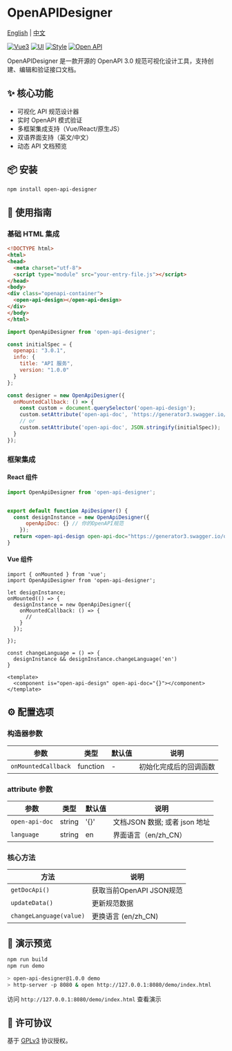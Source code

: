 # OpenAPIDesigner

[English](README.md) | [中文](README_zh.md)

[![Vue3](https://img.shields.io/badge/Vue-3.5.13-red)](https://cn.vuejs.org/guide/introduction)
[![UI](https://img.shields.io/badge/Ant%20Design-3.2.20-brightgreen)](https://2x.antdv.com/components/overview)
[![Style](https://img.shields.io/badge/Tailwind%20CSS-3.4.17-green)](https://tailwindcss.com/docs)
[![Open API](https://img.shields.io/badge/Open%20API-3.0.1-blue)](https://swagger.io/specification/)

OpenAPIDesigner 是一款开源的 OpenAPI 3.0 规范可视化设计工具，支持创建、编辑和验证接口文档。

## ✨ 核心功能

- 可视化 API 规范设计器
- 实时 OpenAPI 模式验证
- 多框架集成支持（Vue/React/原生JS）
- 双语界面支持（英文/中文）
- 动态 API 文档预览

## 📦 安装

```bash
npm install open-api-designer
```

## 🚀 使用指南

### 基础 HTML 集成

```html
<!DOCTYPE html>
<html>
<head>
  <meta charset="utf-8">
  <script type="module" src="your-entry-file.js"></script>
</head>
<body>
<div class="openapi-container">
  <open-api-design></open-api-design>
</div>
</body>
</html>
```

```javascript
import OpenApiDesigner from 'open-api-designer';

const initialSpec = {
  openapi: "3.0.1",
  info: {
    title: "API 服务",
    version: "1.0.0"
  }
};

const designer = new OpenApiDesigner({
  onMountedCallback: () => {
    const custom = document.querySelector('open-api-design');
    custom.setAttribute('open-api-doc', 'https://generator3.swagger.io/openapi.json');
    // or
    custom.setAttribute('open-api-doc', JSON.stringify(initialSpec));
  }
});
```

### 框架集成

#### React 组件

```jsx
import OpenApiDesigner from 'open-api-designer';


export default function ApiDesigner() {
  const designInstance = new OpenApiDesigner({
      openApiDoc: {} // 你的OpenAPI规范
    });
  return <open-api-design open-api-doc="https://generator3.swagger.io/openapi.json"></open-api-design>;
}
```

#### Vue 组件

```vue
import { onMounted } from 'vue';
import OpenApiDesigner from 'open-api-designer';

let designInstance;
onMounted(() => {
  designInstance = new OpenApiDesigner({
    onMountedCallback: () => {
      // 
    }
  });

});

const changeLanguage = () => {
  designInstance && designInstance.changeLanguage('en')
}

<template>
  <component is="open-api-design" open-api-doc="{}"></component>
</template>

```

## ⚙️ 配置选项

### 构造器参数

| 参数              | 类型       | 默认值   | 说明                          |
|-------------------|------------|----------|-------------------------------|
| `onMountedCallback`| function  | -        | 初始化完成后的回调函数        |

### attribute 参数

| 参数              | 类型       | 默认值   | 说明                          |
|-------------------|------------|----------|-------------------------------|
| `open-api-doc`    | string     | '{}'     | 文档JSON 数据; 或者 json 地址    |
| `language`        | string     | en       | 界面语言（en/zh_CN）             |


### 核心方法

| 方法                     | 说明                               |
|-------------------------|-----------------------------------|
| `getDocApi()`           | 获取当前OpenAPI JSON规范           |
| `updateData()`          | 更新规范数据                       |
| `changeLanguage(value)` | 更换语言 (en/zh_CN)                 |

## 🧪 演示预览

```bash
npm run build
npm run demo 

> open-api-designer@1.0.0 demo
> http-server -p 8080 & open http://127.0.0.1:8080/demo/index.html
```
访问 `http://127.0.0.1:8080/demo/index.html` 查看演示

## 📜 许可协议

基于 [GPLv3](https://www.gnu.org/licenses/gpl-3.0.html) 协议授权。
